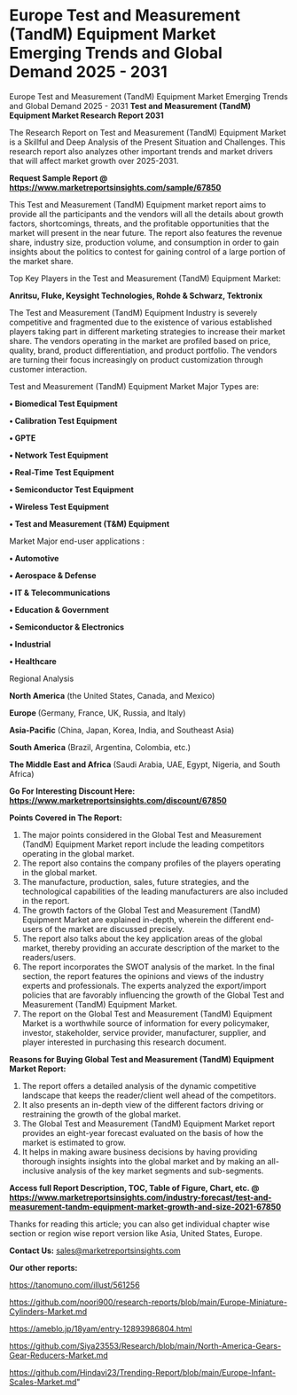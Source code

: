 # Europe Test and Measurement (TandM) Equipment Market Emerging Trends and Global Demand 2025 - 2031
 Europe Test and Measurement (TandM) Equipment Market Emerging Trends and Global Demand 2025 - 2031
<strong>Test and Measurement (TandM) Equipment Market Research Report 2031</strong>

The Research Report on Test and Measurement (TandM) Equipment Market is a Skillful and Deep Analysis of the Present Situation and Challenges. This research report also analyzes other important trends and market drivers that will affect market growth over 2025-2031.

<strong>Request Sample Report @ <a href=https://www.marketreportsinsights.com/sample/67850>https://www.marketreportsinsights.com/sample/67850</a></strong>

This Test and Measurement (TandM) Equipment market report aims to provide all the participants and the vendors will all the details about growth factors, shortcomings, threats, and the profitable opportunities that the market will present in the near future. The report also features the revenue share, industry size, production volume, and consumption in order to gain insights about the politics to contest for gaining control of a large portion of the market share.

Top Key Players in the Test and Measurement (TandM) Equipment Market:

<strong>Anritsu, Fluke, Keysight Technologies, Rohde & Schwarz, Tektronix</strong>

The Test and Measurement (TandM) Equipment Industry is severely competitive and fragmented due to the existence of various established players taking part in different marketing strategies to increase their market share. The vendors operating in the market are profiled based on price, quality, brand, product differentiation, and product portfolio. The vendors are turning their focus increasingly on product customization through customer interaction.

Test and Measurement (TandM) Equipment Market Major Types are:

<strong>• Biomedical Test Equipment

• Calibration Test Equipment

• GPTE

• Network Test Equipment

• Real-Time Test Equipment

• Semiconductor Test Equipment

• Wireless Test Equipment

• Test and Measurement (T&M) Equipment</strong>

Market Major end-user applications :

<strong>• Automotive

• Aerospace & Defense

• IT & Telecommunications

• Education & Government

• Semiconductor & Electronics

• Industrial

• Healthcare </strong>

Regional Analysis

</u><strong><b>North America</b></strong> (the United States, Canada, and Mexico)

<strong><b>Europe </b></strong>(Germany, France, UK, Russia, and Italy)

<strong><b>Asia-Pacific</b></strong> (China, Japan, Korea, India, and Southeast Asia)

<strong><b>South America</b></strong> (Brazil, Argentina, Colombia, etc.)

<strong><b>The Middle East and Africa</b></strong> (Saudi Arabia, UAE, Egypt, Nigeria, and South Africa)

<strong>Go For Interesting Discount Here: <a href=https://www.marketreportsinsights.com/discount/67850>https://www.marketreportsinsights.com/discount/67850</a></strong>

<strong>Points Covered in The Report:</strong>
<ol>
  <li>The major points considered in the Global Test and Measurement (TandM) Equipment Market report include the leading competitors operating in the global market.</li>
  <li>The report also contains the company profiles of the players operating in the global market.</li>
  <li>The manufacture, production, sales, future strategies, and the technological capabilities of the leading manufacturers are also included in the report.</li>
  <li>The growth factors of the Global Test and Measurement (TandM) Equipment Market are explained in-depth, wherein the different end-users of the market are discussed precisely.</li>
  <li>The report also talks about the key application areas of the global market, thereby providing an accurate description of the market to the readers/users.</li>
  <li>The report incorporates the SWOT analysis of the market. In the final section, the report features the opinions and views of the industry experts and professionals. The experts analyzed the export/import policies that are favorably influencing the growth of the Global Test and Measurement (TandM) Equipment Market.</li>
  <li>The report on the Global Test and Measurement (TandM) Equipment Market is a worthwhile source of information for every policymaker, investor, stakeholder, service provider, manufacturer, supplier, and player interested in purchasing this research document.</li>
</ol>
<strong>Reasons for Buying Global Test and Measurement (TandM) Equipment Market Report:</strong>

<ol>
  <li>The report offers a detailed analysis of the dynamic competitive landscape that keeps the reader/client well ahead of the competitors.</li>
  <li>It also presents an in-depth view of the different factors driving or restraining the growth of the global market.</li>
  <li>The Global Test and Measurement (TandM) Equipment Market report provides an eight-year forecast evaluated on the basis of how the market is estimated to grow.</li>
  <li>It helps in making aware business decisions by having providing thorough insights insights into the global market and by making an all-inclusive analysis of the key market segments and sub-segments.</li>
</ol>
<strong>Access full Report Description, TOC, Table of Figure, Chart, etc. @ <a href=https://www.marketreportsinsights.com/industry-forecast/test-and-measurement-tandm-equipment-market-growth-and-size-2021-67850>https://www.marketreportsinsights.com/industry-forecast/test-and-measurement-tandm-equipment-market-growth-and-size-2021-67850</a></strong>


Thanks for reading this article; you can also get individual chapter wise section or region wise report version like Asia, United States, Europe.

<strong>Contact Us:</strong>
sales@marketreportsinsights.com

<strong>Our other reports:</strong>

<a href=https://tanomuno.com/illust/561256>https://tanomuno.com/illust/561256</a>

<a href=https://github.com/noori900/research-reports/blob/main/Europe-Miniature-Cylinders-Market.md>https://github.com/noori900/research-reports/blob/main/Europe-Miniature-Cylinders-Market.md</a>

<a href=https://ameblo.jp/18yam/entry-12893986804.html>https://ameblo.jp/18yam/entry-12893986804.html</a>

<a href=https://github.com/Siya23553/Research/blob/main/North-America-Gears-Gear-Reducers-Market.md>https://github.com/Siya23553/Research/blob/main/North-America-Gears-Gear-Reducers-Market.md</a>

<a href=https://github.com/Hindavi23/Trending-Report/blob/main/Europe-Infant-Scales-Market.md>https://github.com/Hindavi23/Trending-Report/blob/main/Europe-Infant-Scales-Market.md</a>"
